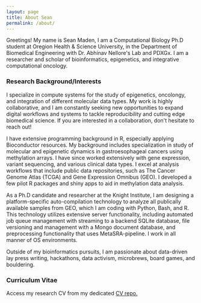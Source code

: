 ```yaml
---
layout: page
title: About Sean
permalink: /about/
---
```


Greetings! My name is Sean Maden, I am a Computational Biology Ph.D student at Oregion Health & Science University, in the Department of Biomedical Engineering with Dr. Abhinav Nellore's Lab and PDXGx. I am a researcher and scholar of bioinformatics, epigenetics, and integrative computational oncology.

### Research Background/Interests

I specialize in compute systems for the study of epigenetics, oncolongy, and integration of different molecular data types. My work is highly collaborative, and I am constantly seeking new opportunities to expand digital workflows and systems to tackle reproducibility and cutting edge biomedical science. If you are interested in a collaboration, don't hesitate to reach out!

I have extensive programming background in R, especially applying Bioconductor resources. My background includes specialization in study of molecular and epigenetic dynamics in gastroesophageal cancers using methylation arrays. I have since worked extensively with gene expression, variant sequencing, and various clinical data types. I excel at analysis workflows that include public data repositories, such as The Cancer Genome Atlas (TCGA) and Gene Expression Omnibus (GEO). I developed a few pilot R packages and shiny apps to aid in methylation data analysis. 

As a Ph.D candidate and researcher at the Knight Institute, I am designing a platform-specific auto-compilation technology to analyze all publically available samples from GEO, which I am coding with Python, Bash, and R. This technology utilizes extensive server functionality, including automated job queue management with streaming to a backend SQLite database, file versioning and management with a Mongo document database, and preprocessing functionality that uses MetaSRA-pipeline. I work in all manner of OS environments.

Outside of my bioinformatics pursuits, I am passionate about data-driven lay press writing, hackathons, data activism, microbrews, board games, and bouldering.

### Curriculum Vitae
Access my research CV from my dedicated [CV repo.](https://github.com/metamaden/CV_repo)

